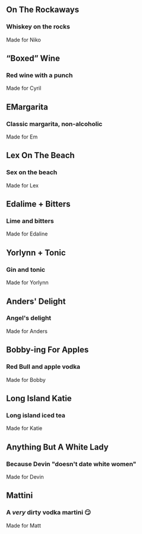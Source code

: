 
## On The Rockaways
### Whiskey on the rocks
Made for Niko

## “Boxed” Wine
### Red wine with a punch
Made for Cyril

## EMargarita
### Classic margarita, non-alcoholic
Made for Em

<!-- ## HarmoNick’s
Nick || It’s a jazz piano thing, you wouldn’t understand. -->

## Lex On The Beach
### Sex on the beach
Made for Lex

## Edalime + Bitters
### Lime and bitters
Made for Edaline

## Yorlynn + Tonic
### Gin and tonic
Made for Yorlynn

## Anders' Delight
### Angel's delight
Made for Anders

## Bobby-ing For Apples
### Red Bull and apple vodka
Made for Bobby

## Long Island Katie
### Long island iced tea
Made for Katie

## Anything But A White Lady
### Because Devin "doesn't date white women"
Made for Devin

## Mattini
### A *very* dirty vodka martini 😏
Made for Matt
